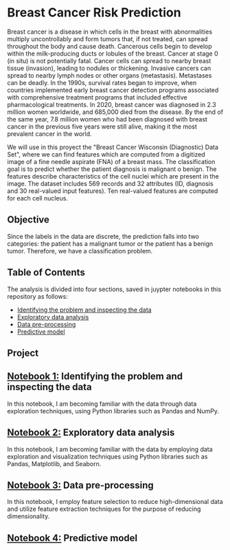 # Breast Cancer Risk Prediction

Breast cancer is a disease in which cells in the breast with abnormalities multiply uncontrollably and form tumors that, if not treated, can spread throughout the body and cause death. Cancerous cells begin to develop within the milk-producing ducts or lobules of the breast. Cancer at stage 0 (in situ) is not potentially fatal. Cancer cells can spread to nearby breast tissue (invasion), leading to nodules or thickening. Invasive cancers can spread to nearby lymph nodes or other organs (metastasis). Metastases can be deadly. 
In the 1990s, survival rates began to improve, when countries implemented early breast cancer detection programs associated with comprehensive treatment programs that included effective pharmacological treatments. In 2020, breast cancer was diagnosed in 2.3 million women worldwide, and 685,000 died from the disease. By the end of the same year, 7.8 million women who had been diagnosed with breast cancer in the previous five years were still alive, making it the most prevalent cancer in the world. 

We will use in this proyect the "Breast Cancer Wisconsin (Diagnostic) Data Set", where we can find features which are computed from a digitized image of a fine needle aspirate (FNA) of a breast mass. The classification goal is to predict whether the patient diagnosis is malignant o benign. The features describe characteristics of the cell nuclei which are present in the image. The dataset includes 569 records and 32 attributes (ID, diagnosis and 30 real-valued input features). Ten real-valued features are computed for each cell nucleus.

## Objective
Since the labels in the data are discrete, the prediction falls into two categories: the patient has a malignant tumor or the patient has a benign tumor. Therefore, we have a classification problem.

## Table of Contents
The analysis is divided into four sections, saved in juypter notebooks in this repository as follows:
- [Identifying the problem and inspecting the data](#identifying-the-problem-and-inspecting-the-data)
- [Exploratory data analysis](#exploratory-data-analysis)
- [Data pre-processing](#data-pre-processing)
- [Predictive model](#predictive-model)


## Project

## [Notebook 1:](https://github.com/mariasuarezq/Breast_Cancer_Risk_Prediction/blob/main/NB1%20Identifying%20the%20problem%20and%20inspecting%20the%20data.ipynb) Identifying the problem and inspecting the data
In this notebook, I am becoming familiar with the data through data exploration techniques, using Python libraries such as Pandas and NumPy.

## [Notebook 2:](https://github.com/mariasuarezq/Breast_Cancer_Risk_Prediction/blob/main/NB2%20Exploratory%20data%20analysis.ipynb) Exploratory data analysis
In this notebook, I am becoming familiar with the data by employing data exploration and visualization techniques using Python libraries such as Pandas, Matplotlib, and Seaborn.

## [Notebook 3:](https://github.com/mariasuarezq/Breast_Cancer_Risk_Prediction/blob/main/NB3%20Data%20pre-processing.ipynb) Data pre-processing
In this notebook, I employ feature selection to reduce high-dimensional data and utilize feature extraction techniques for the purpose of reducing dimensionality.

## [Notebook 4:](https://github.com/mariasuarezq/Breast_Cancer_Risk_Prediction/blob/main/NB4%20Predictive%20model.ipynb) Predictive model




  